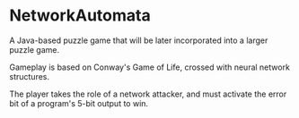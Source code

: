 # NetworkAutomata
A Java-based puzzle game that will be later incorporated into a larger puzzle game.

Gameplay is based on Conway's Game of Life, crossed with neural network structures.

The player takes the role of a network attacker, and must activate the error bit of a program's 5-bit output to win.
